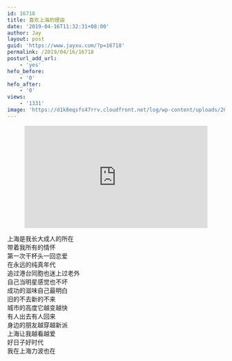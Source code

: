 ```yaml
---
id: 16718
title: 喜欢上海的理由
date: '2019-04-16T11:32:31+08:00'
author: Jay
layout: post
guid: 'https://www.jayxu.com/?p=16718'
permalink: /2019/04/16/16718
posturl_add_url:
    - 'yes'
hefo_before:
    - '0'
hefo_after:
    - '0'
views:
    - '1331'
image: 'https://d1k8eqsfs47rrv.cloudfront.net/log/wp-content/uploads/2019/04/timg.jpg'
---
```


<!-- wp:html -->
<figure><div style="position:relative;width:100%;height:0;padding-bottom:56%;"><iframe style="width:100%;height:100%;position:absolute;left:0;top:0;" frameborder="0" src="https://v.qq.com/txp/iframe/player.html?vid=p0736ni92na" allowfullscreen="true"></iframe></div></figure>
<!-- /wp:html -->

<!-- wp:verse {"textAlign":"left"} -->
<pre class="wp-block-verse has-text-align-left">上海是我长大成人的所在
带着我所有的情怀
第一次干杯头一回恋爱
在永远的纯真年代
追过港台同胞也迷上过老外
自己当明星感觉也不坏
成功的滋味自己最明白
旧的不去新的不来
城市的高度它越变越快
有人出去有人回来
身边的朋友越穿越新派
上海让我越看越爱
好日子好时代
我在上海力波也在</pre>
<!-- /wp:verse -->